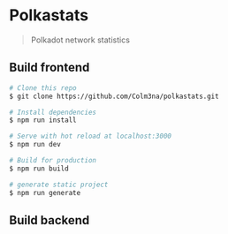 # Polkastats

> Polkadot network statistics

## Build frontend

``` bash
# Clone this repo
$ git clone https://github.com/Colm3na/polkastats.git

# Install dependencies
$ npm run install

# Serve with hot reload at localhost:3000
$ npm run dev

# Build for production
$ npm run build

# generate static project
$ npm run generate
```

## Build backend
